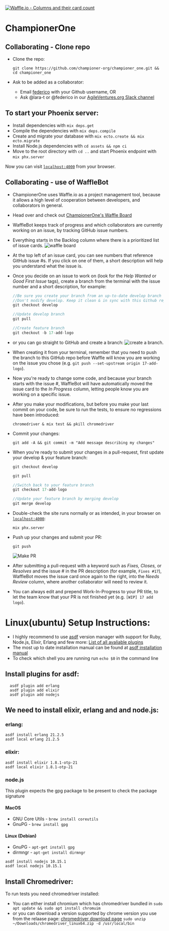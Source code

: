 [![Waffle.io - Columns and their card count](https://badge.waffle.io/championer-org/championer_one.svg?columns=all)](https://waffle.io/championer-org/championer_one)

# ChampionerOne
## Collaborating - Clone repo

  * Clone the repo:

      `git clone https://github.com/championer-org/championer_one.git && cd championer_one`

  * Ask to be added as a collaborator:
    * Email [federico](mailto:federico@championer.org?Subject=I%20want%20to%20collaborate%20on%20ChampionerOne) with your Github username, OR
    * Ask @lara-t or @federico in our [AgileVentures.org Slack channel](https://agileventures.slack.com/messages/phoenix_one)

## To start your Phoenix server:

  * Install dependencies with `mix deps.get`
  * Compile the dependencies with `mix deps.compile`
  * Create and migrate your database with `mix ecto.create && mix ecto.migrate`
  * Install Node.js dependencies with `cd assets && npm ci`
  * Move to the root directory with `cd ..` and start Phoenix endpoint with `mix phx.server`

Now you can visit [`localhost:4000`](http://localhost:4000) from your browser.

## Collaborating - use of WaffleBot

  * ChampionerOne uses Waffle.io as a project management tool, because it allows a high level of cooperation between developers, and collaborators in general.

  * Head over and check out [ChampionerOne's Waffle Board](https://waffle.io/championer-org/championer_one)

  * WaffleBot keeps track of progress and which collaborators are currently working on an issue, by tracking GitHub issue numbers.

  * Everything starts in the Backlog column where there is a prioritized list of issue cards. ![waffle board](https://dl.dropbox.com/s/4f6o3mqkd365huk/waffle-board.png?dl=0)

  * At the top left of an issue card, you can see numbers that reference GitHub issue #s. If you click on one of them, a short description will help you understand what the issue is.

  * Once you decide on an issue to work on (look for the *Help Wanted* or *Good First Issue* tags), create a branch from the terminal with the issue number and a short description, for example:

    ```js
    //Be sure you create your branch from an up-to-date develop branch
    //Don't modify develop. Keep it clean & in sync with this Github repo's develop branch
    git checkout develop

    //Update develop branch
    git pull

    //Create feature branch
    git checkout -b 17-add-logo
    ```

  * or you can go straight to GitHub and create a branch: ![create a   branch.](https://dl.dropbox.com/s/e3q4i7ikcz387xl/create-branch-github.png?dl=0)

  * When creating it from your terminal, remember that you need to push the branch to this GitHub repo before Waffle will know you are working on the issue you chose (e.g. `git push --set-upstream origin 17-add-logo`).

  * Now you're ready to change some code, and because your branch starts with the issue #, WaffleBot will have automatically moved the issue card to the *In Progress* column, letting people know you are working on a specific issue.

  * After you make your modifications, but before you make your last commit on your code, be sure to run the tests, to ensure no regressions have been introduced:

    `chromedriver & mix test && pkill chromedriver`

  * Commit your changes:

    `git add -A && git commit -m "Add message describing my changes"`

  * When you're ready to submit your changes in a pull-request, first update your develop & your feature branch:
      ```js
    git checkout develop

    git pull

    //Switch back to your feature branch
    git checkout 17-add-logo

    //Update your feature branch by merging develop
    git merge develop
    ```

  * Double-check the site runs normally or as intended, in your browser on [`localhost:4000`](http://localhost:4000):

    `mix phx.server`

  * Push up your changes and submit your PR:

    `git push`

    ![Make PR](https://dl.dropbox.com/s/j50pk714r3i872p/Screenshot%202018-06-07%2001.58.45.png)

  * After submitting a pull-request with a keyword such as *Fixes, Closes,* or *Resolves* and the issue # in the PR description (for example, `Fixes #17`), WaffleBot moves the issue card once again to the right, into the *Needs Review* column, where another collaborator will need to review it.

   * You can always edit and prepend Work-In-Progress to your PR title, to let the team know that your PR is not finished yet (e.g. `[WIP] 17 add logo`).

# Linux(ubuntu) Setup Instructions:
  * I highly recommend to use [asdf](https://github.com/asdf-vm/asdf/) version manager with support for Ruby, Node.js, Elixir, Erlang and few more: [List of all avaliable plugins](https://asdf-vm.github.io/asdf/#/plugins-all)
  * The most up to date installation manual can be found at [asdf installation manual](https://github.com/asdf-vm/asdf/#/core-manage-asdf-vm)
  * To check which shell you are running run `echo $0` in the command line

## Install plugins for asdf:
```
  asdf plugin add erlang
  asdf plugin add elixir
  asdf plugin add nodejs
```

## We need to install elixir, erlang and  and node.js:
### erlang:
```
asdf install erlang 21.2.5
asdf local erlang 21.2.5
```
### elixir:
```
asdf install elixir 1.8.1-otp-21
asdf local elixir 1.8.1-otp-21
```
### node.js
This plugin expects the gpg package to be present to check the package signature
#### MacOS
* GNU Core Utils - `brew install coreutils`
* GnuPG - `brew install gpg`
#### Linux (Debian)
* GnuPG - `apt-get install gpg`
* dirmngr - `apt-get install dirmngr`
```
asdf install nodejs 10.15.1
asdf local nodejs 10.15.1
```

## Install Chromedriver:

To run tests you need chromedriver installed:
* You can either install chromium which has chromedriver bundled in 
    `sudo apt update && sudo apt install chromuim`
* or you can download a version supported by chrome version you use from the relaase page:
[chromedriver download page](http://chromedriver.chromium.org/downloads)
`sudo unzip ~/Downloads/chromedriver_linux64.zip -d /usr/local/bin`


